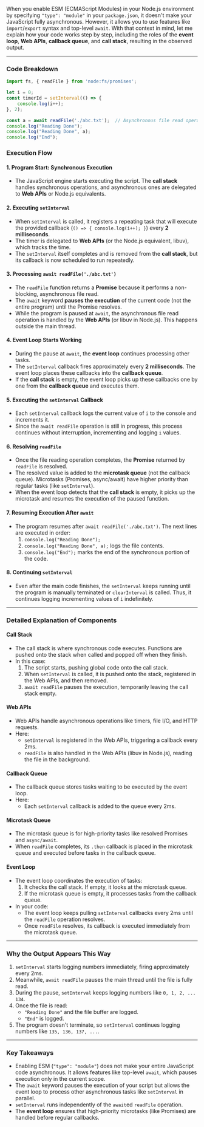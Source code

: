 When you enable ESM (ECMAScript Modules) in your Node.js environment by specifying `"type": "module"` in your `package.json`, it doesn't make your JavaScript fully asynchronous. However, it allows you to use features like `import`/`export` syntax and top-level `await`. With that context in mind, let me explain how your code works step by step, including the roles of the **event loop**, **Web APIs**, **callback queue**, and **call stack**, resulting in the observed output.

---

### **Code Breakdown**
```javascript
import fs, { readFile } from 'node:fs/promises';

let i = 0;
const timerId = setInterval(() => {
    console.log(i++);
}, 2);

const a = await readFile('./abc.txt');  // Asynchronous file read operation
console.log("Reading Done");
console.log("Reading Done", a);
console.log("End");
```

### **Execution Flow**
#### 1. **Program Start: Synchronous Execution**
- The JavaScript engine starts executing the script. The **call stack** handles synchronous operations, and asynchronous ones are delegated to **Web APIs** or Node.js equivalents.

#### 2. **Executing `setInterval`**
- When `setInterval` is called, it registers a repeating task that will execute the provided callback (`() => { console.log(i++); }`) every **2 milliseconds**.
- The timer is delegated to **Web APIs** (or the Node.js equivalent, libuv), which tracks the time.
- The `setInterval` itself completes and is removed from the **call stack**, but its callback is now scheduled to run repeatedly.

#### 3. **Processing `await readFile('./abc.txt')`**
- The `readFile` function returns a **Promise** because it performs a non-blocking, asynchronous file read.
- The `await` keyword **pauses the execution** of the current code (not the entire program) until the Promise resolves.
- While the program is paused at `await`, the asynchronous file read operation is handled by the **Web APIs** (or libuv in Node.js). This happens outside the main thread.

#### 4. **Event Loop Starts Working**
- During the pause at `await`, the **event loop** continues processing other tasks.
- The `setInterval` callback fires approximately every **2 milliseconds**. The event loop places these callbacks into the **callback queue**.
- If the **call stack** is empty, the event loop picks up these callbacks one by one from the **callback queue** and executes them.

#### 5. **Executing the `setInterval` Callback**
- Each `setInterval` callback logs the current value of `i` to the console and increments it.
- Since the `await readFile` operation is still in progress, this process continues without interruption, incrementing and logging `i` values.

#### 6. **Resolving `readFile`**
- Once the file reading operation completes, the **Promise** returned by `readFile` is resolved.
- The resolved value is added to the **microtask queue** (not the callback queue). Microtasks (Promises, async/await) have higher priority than regular tasks (like `setInterval`).
- When the event loop detects that the **call stack** is empty, it picks up the microtask and resumes the execution of the paused function.

#### 7. **Resuming Execution After `await`**
- The program resumes after `await readFile('./abc.txt')`. The next lines are executed in order:
  1. `console.log("Reading Done");`
  2. `console.log("Reading Done", a);` logs the file contents.
  3. `console.log("End");` marks the end of the synchronous portion of the code.

#### 8. **Continuing `setInterval`**
- Even after the main code finishes, the `setInterval` keeps running until the program is manually terminated or `clearInterval` is called. Thus, it continues logging incrementing values of `i` indefinitely.

---

### **Detailed Explanation of Components**

#### **Call Stack**
- The call stack is where synchronous code executes. Functions are pushed onto the stack when called and popped off when they finish.
- In this case:
  1. The script starts, pushing global code onto the call stack.
  2. When `setInterval` is called, it is pushed onto the stack, registered in the Web APIs, and then removed.
  3. `await readFile` pauses the execution, temporarily leaving the call stack empty.

#### **Web APIs**
- Web APIs handle asynchronous operations like timers, file I/O, and HTTP requests.
- Here:
  - `setInterval` is registered in the Web APIs, triggering a callback every 2ms.
  - `readFile` is also handled in the Web APIs (libuv in Node.js), reading the file in the background.

#### **Callback Queue**
- The callback queue stores tasks waiting to be executed by the event loop.
- Here:
  - Each `setInterval` callback is added to the queue every 2ms.

#### **Microtask Queue**
- The microtask queue is for high-priority tasks like resolved Promises and `async/await`.
- When `readFile` completes, its `.then` callback is placed in the microtask queue and executed before tasks in the callback queue.

#### **Event Loop**
- The event loop coordinates the execution of tasks:
  1. It checks the call stack. If empty, it looks at the microtask queue.
  2. If the microtask queue is empty, it processes tasks from the callback queue.
- In your code:
  - The event loop keeps pulling `setInterval` callbacks every 2ms until the `readFile` operation resolves.
  - Once `readFile` resolves, its callback is executed immediately from the microtask queue.

---

### **Why the Output Appears This Way**

1. `setInterval` starts logging numbers immediately, firing approximately every 2ms.
2. Meanwhile, `await readFile` pauses the main thread until the file is fully read.
3. During the pause, `setInterval` keeps logging numbers like `0, 1, 2, ... 134`.
4. Once the file is read:
   - `"Reading Done"` and the file buffer are logged.
   - `"End"` is logged.
5. The program doesn't terminate, so `setInterval` continues logging numbers like `135, 136, 137, ...`.

---

### **Key Takeaways**
- Enabling ESM (`"type": "module"`) does not make your entire JavaScript code asynchronous. It allows features like top-level `await`, which pauses execution only in the current scope.
- The `await` keyword pauses the execution of your script but allows the event loop to process other asynchronous tasks like `setInterval` in parallel.
- `setInterval` runs independently of the `await`ed `readFile` operation.
- The **event loop** ensures that high-priority microtasks (like Promises) are handled before regular callbacks.

